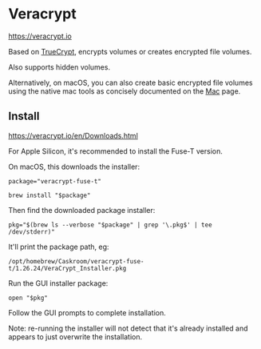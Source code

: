 # Veracrypt

<https://veracrypt.io>

Based on [TrueCrypt](https://www.truecrypt.org/), encrypts volumes or creates encrypted file volumes.

Also supports hidden volumes.

Alternatively, on macOS, you can also create basic encrypted file volumes using the native mac tools
as concisely documented on the [Mac](mac.md#create-an-encrypted-file-volume) page.

## Install

<https://veracrypt.io/en/Downloads.html>

For Apple Silicon, it's recommended to install the Fuse-T version.

On macOS, this downloads the installer:

```shell
package="veracrypt-fuse-t"
```

```shell
brew install "$package"
```

Then find the downloaded package installer:

```shell
pkg="$(brew ls --verbose "$package" | grep '\.pkg$' | tee /dev/stderr)"
```
It'll print the package path, eg:

```shell
/opt/homebrew/Caskroom/veracrypt-fuse-t/1.26.24/VeraCrypt_Installer.pkg
```

Run the GUI installer package:

```shell
open "$pkg"
```

Follow the GUI prompts to complete installation.

Note: re-running the installer will not detect that it's already installed and appears to just overwrite the installation.
